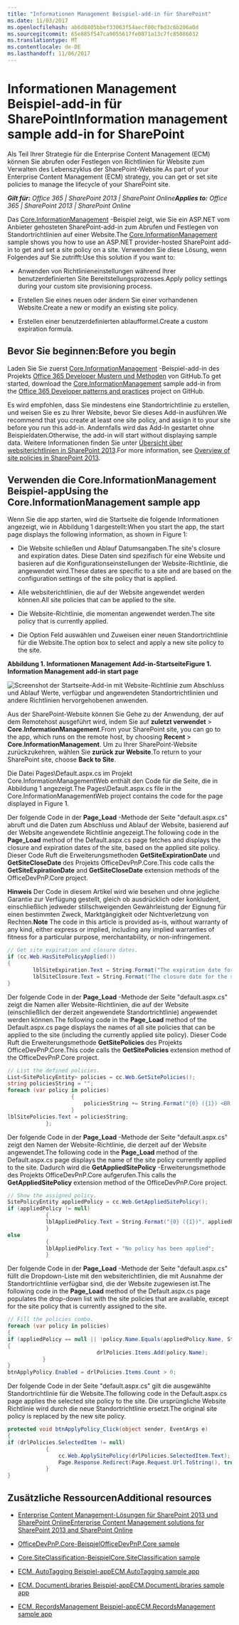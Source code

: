 ```yaml
---
title: "Informationen Management Beispiel-add-in für SharePoint"
ms.date: 11/03/2017
ms.openlocfilehash: ab6d8405bbef33063f54aecf00cfbd3c6b206a0d
ms.sourcegitcommit: 65e885f547ca9055617fe0871a13c7fc85086032
ms.translationtype: MT
ms.contentlocale: de-DE
ms.lasthandoff: 11/06/2017
---
```

# <a name="information-management-sample-add-in-for-sharepoint"></a><span data-ttu-id="d5914-102">Informationen Management Beispiel-add-in für SharePoint</span><span class="sxs-lookup"><span data-stu-id="d5914-102">Information management sample add-in for SharePoint</span></span>
<span data-ttu-id="d5914-103">Als Teil Ihrer Strategie für die Enterprise Content Management (ECM) können Sie abrufen oder Festlegen von Richtlinien für Website zum Verwalten des Lebenszyklus der SharePoint-Website.</span><span class="sxs-lookup"><span data-stu-id="d5914-103">As part of your Enterprise Content Management (ECM) strategy, you can get or set site policies to manage the lifecycle of your SharePoint site.</span></span>
    
<span data-ttu-id="d5914-104">_**Gilt für:** Office 365 | SharePoint 2013 | SharePoint Online_</span><span class="sxs-lookup"><span data-stu-id="d5914-104">_**Applies to:** Office 365 | SharePoint 2013 | SharePoint Online_</span></span>

<span data-ttu-id="d5914-105">Das [Core.InformationManagement](https://github.com/SharePoint/PnP/tree/master/Samples/Core.InformationManagement) -Beispiel zeigt, wie Sie ein ASP.NET vom Anbieter gehosteten SharePoint-add-in zum Abrufen und Festlegen von Standortrichtlinien auf einer Website.</span><span class="sxs-lookup"><span data-stu-id="d5914-105">The [Core.InformationManagement](https://github.com/SharePoint/PnP/tree/master/Samples/Core.InformationManagement) sample shows you how to use an ASP.NET provider-hosted SharePoint add-in to get and set a site policy on a site.</span></span> <span data-ttu-id="d5914-106">Verwenden Sie diese Lösung, wenn Folgendes auf Sie zutrifft:</span><span class="sxs-lookup"><span data-stu-id="d5914-106">Use this solution if you want to:</span></span>

- <span data-ttu-id="d5914-107">Anwenden von Richtlinieneinstellungen während Ihrer benutzerdefinierten Site Bereitstellungsprozesses.</span><span class="sxs-lookup"><span data-stu-id="d5914-107">Apply policy settings during your custom site provisioning process.</span></span> 
    
- <span data-ttu-id="d5914-108">Erstellen Sie eines neuen oder ändern Sie einer vorhandenen Website.</span><span class="sxs-lookup"><span data-stu-id="d5914-108">Create a new or modify an existing site policy.</span></span>
    
- <span data-ttu-id="d5914-109">Erstellen einer benutzerdefinierten ablaufformel.</span><span class="sxs-lookup"><span data-stu-id="d5914-109">Create a custom expiration formula.</span></span> 
    
## <a name="before-you-begin"></a><span data-ttu-id="d5914-110">Bevor Sie beginnen:</span><span class="sxs-lookup"><span data-stu-id="d5914-110">Before you begin</span></span>
<span data-ttu-id="d5914-111"><a name="sectionSection0"> </a></span><span class="sxs-lookup"><span data-stu-id="d5914-111"></span></span>

<span data-ttu-id="d5914-112">Laden Sie Sie zuerst [Core.InformationManagement](https://github.com/SharePoint/PnP/tree/master/Samples/Core.InformationManagement) -Beispiel-add-in des Projekts [Office 365 Developer Mustern und Methoden](https://github.com/SharePoint/PnP/tree/dev) von GitHub.</span><span class="sxs-lookup"><span data-stu-id="d5914-112">To get started, download the  [Core.InformationManagement](https://github.com/SharePoint/PnP/tree/master/Samples/Core.InformationManagement) sample add-in from the [Office 365 Developer patterns and practices](https://github.com/SharePoint/PnP/tree/dev) project on GitHub.</span></span>

<span data-ttu-id="d5914-113">Es wird empfohlen, dass Sie mindestens eine Standortrichtlinie zu erstellen, und weisen Sie es zu Ihrer Website, bevor Sie dieses Add-in ausführen.</span><span class="sxs-lookup"><span data-stu-id="d5914-113">We recommend that you create at least one site policy, and assign it to your site before you run this add-in.</span></span> <span data-ttu-id="d5914-114">Andernfalls wird das Add-In gestartet ohne Beispieldaten.</span><span class="sxs-lookup"><span data-stu-id="d5914-114">Otherwise, the add-in will start without displaying sample data.</span></span> <span data-ttu-id="d5914-115">Weitere Informationen finden Sie unter [Übersicht über websiterichtlinien in SharePoint 2013](http://technet.microsoft.com/en-US/library/jj219569%28v=office.15%29.aspx).</span><span class="sxs-lookup"><span data-stu-id="d5914-115">For more information, see  [Overview of site policies in SharePoint 2013](http://technet.microsoft.com/en-US/library/jj219569%28v=office.15%29.aspx).</span></span>

## <a name="using-the-coreinformationmanagement-sample-app"></a><span data-ttu-id="d5914-116">Verwenden die Core.InformationManagement Beispiel-app</span><span class="sxs-lookup"><span data-stu-id="d5914-116">Using the Core.InformationManagement sample app</span></span>
<span data-ttu-id="d5914-117"><a name="sectionSection1"> </a></span><span class="sxs-lookup"><span data-stu-id="d5914-117"></span></span>

<span data-ttu-id="d5914-118">Wenn Sie die app starten, wird die Startseite die folgende Informationen angezeigt, wie in Abbildung 1 dargestellt:</span><span class="sxs-lookup"><span data-stu-id="d5914-118">When you start the app, the start page displays the following information, as shown in Figure 1:</span></span>

- <span data-ttu-id="d5914-119">Die Website schließen und Ablauf Datumsangaben.</span><span class="sxs-lookup"><span data-stu-id="d5914-119">The site's closure and expiration dates.</span></span> <span data-ttu-id="d5914-120">Diese Daten sind spezifisch für eine Website und basieren auf die Konfigurationseinstellungen der Website-Richtlinie, die angewendet wird.</span><span class="sxs-lookup"><span data-stu-id="d5914-120">These dates are specific to a site and are based on the configuration settings of the site policy that is applied.</span></span>
    
- <span data-ttu-id="d5914-121">Alle websiterichtlinien, die auf der Website angewendet werden können.</span><span class="sxs-lookup"><span data-stu-id="d5914-121">All site policies that can be applied to the site.</span></span>
    
- <span data-ttu-id="d5914-122">Die Website-Richtlinie, die momentan angewendet werden.</span><span class="sxs-lookup"><span data-stu-id="d5914-122">The site policy that is currently applied.</span></span>
    
- <span data-ttu-id="d5914-123">Die Option Feld auswählen und Zuweisen einer neuen Standortrichtlinie für die Website.</span><span class="sxs-lookup"><span data-stu-id="d5914-123">The option box to select and apply a new site policy to the site.</span></span>

<span data-ttu-id="d5914-124">**Abbildung 1. Informationen Management Add-in-Startseite**</span><span class="sxs-lookup"><span data-stu-id="d5914-124">**Figure 1. Information Management add-in start page**</span></span>

![Screenshot der Startseite-Add-in mit Website-Richtlinie zum Abschluss und Ablauf Werte, verfügbar und angewendeten Standortrichtlinien und andere Richtlinien hervorgehobenen anwenden.](media/8c5f39f7-700d-4300-bcc4-9ed9edf0e155.png)

<span data-ttu-id="d5914-126">Aus der SharePoint-Website können Sie Gehe zu der Anwendung, der auf dem Remotehost ausgeführt wird, indem Sie auf **zuletzt verwendet** > **Core.InformationManagement**.</span><span class="sxs-lookup"><span data-stu-id="d5914-126">From your SharePoint site, you can go to the app, which runs on the remote host, by choosing  **Recent** > **Core.InformationManagement**.</span></span> <span data-ttu-id="d5914-127">Um zu Ihrer SharePoint-Website zurückzukehren, wählen Sie **zurück zur Website**.</span><span class="sxs-lookup"><span data-stu-id="d5914-127">To return to your SharePoint site, choose  **Back to Site**.</span></span>

<span data-ttu-id="d5914-128">Die Datei Pages\Default.aspx.cs im Projekt Core.InformationManagementWeb enthält den Code für die Seite, die in Abbildung 1 angezeigt.</span><span class="sxs-lookup"><span data-stu-id="d5914-128">The Pages\Default.aspx.cs file in the Core.InformationManagementWeb project contains the code for the page displayed in Figure 1.</span></span> 

<span data-ttu-id="d5914-129">Der folgende Code in der **Page_Load** -Methode der Seite "default.aspx.cs" abruft und die Daten zum Abschluss und Ablauf der Website, basierend auf der Website angewendete Richtlinie angezeigt.</span><span class="sxs-lookup"><span data-stu-id="d5914-129">The following code in the  **Page_Load** method of the Default.aspx.cs page fetches and displays the closure and expiration dates of the site, based on the applied site policy.</span></span> <span data-ttu-id="d5914-130">Dieser Code Ruft die Erweiterungsmethoden **GetSiteExpirationDate** und **GetSiteCloseDate** des Projekts OfficeDevPnP.Core.</span><span class="sxs-lookup"><span data-stu-id="d5914-130">This code calls the **GetSiteExpirationDate** and **GetSiteCloseDate** extension methods of the OfficeDevPnP.Core project.</span></span>
    
<span data-ttu-id="d5914-131">**Hinweis** Der Code in diesem Artikel wird wie besehen und ohne jegliche Garantie zur Verfügung gestellt, gleich ob ausdrücklich oder konkludent, einschließlich jedweder stillschweigenden Gewährleistung der Eignung für einen bestimmten Zweck, Marktgängigkeit oder Nichtverletzung von Rechten.</span><span class="sxs-lookup"><span data-stu-id="d5914-131">**Note**  The code in this article is provided as-is, without warranty of any kind, either express or implied, including any implied warranties of fitness for a particular purpose, merchantability, or non-infringement.</span></span>

```C#
// Get site expiration and closure dates.
if (cc.Web.HasSitePolicyApplied())
{
        lblSiteExpiration.Text = String.Format("The expiration date for the site is {0}", cc.Web.GetSiteExpirationDate());
        lblSiteClosure.Text = String.Format("The closure date for the site is {0}", cc.Web.GetSiteCloseDate());
}

```

<span data-ttu-id="d5914-132">Der folgende Code in der **Page_Load** -Methode der Seite "default.aspx.cs" zeigt die Namen aller Website-Richtlinien, die auf der Website (einschließlich der derzeit angewendete Standortrichtlinie) angewendet werden können.</span><span class="sxs-lookup"><span data-stu-id="d5914-132">The following code in the  **Page_Load** method of the Default.aspx.cs page displays the names of all site policies that can be applied to the site (including the currently applied site policy).</span></span> <span data-ttu-id="d5914-133">Dieser Code Ruft die Erweiterungsmethode **GetSitePolicies** des Projekts OfficeDevPnP.Core.</span><span class="sxs-lookup"><span data-stu-id="d5914-133">This code calls the **GetSitePolicies** extension method of the OfficeDevPnP.Core project.</span></span>

```C#
// List the defined policies.
List<SitePolicyEntity> policies = cc.Web.GetSitePolicies();
string policiesString = "";
foreach (var policy in policies)
                    {
                        policiesString += String.Format("{0} ({1}) <BR />", policy.Name, policy.Description);
                    }
lblSitePolicies.Text = policiesString;
            };

```

<span data-ttu-id="d5914-134">Der folgende Code in der **Page_Load** -Methode der Seite "default.aspx.cs" zeigt den Namen der Website-Richtlinie, die derzeit auf der Website angewendet.</span><span class="sxs-lookup"><span data-stu-id="d5914-134">The following code in the  **Page_Load** method of the Default.aspx.cs page displays the name of the site policy currently applied to the site.</span></span> <span data-ttu-id="d5914-135">Dadurch wird die **GetAppliedSitePolicy** -Erweiterungsmethode des Projekts OfficeDevPnP.Core aufgerufen.</span><span class="sxs-lookup"><span data-stu-id="d5914-135">This calls the **GetAppliedSitePolicy** extension method of the OfficeDevPnP.Core project.</span></span>

```C#
// Show the assigned policy.
SitePolicyEntity appliedPolicy = cc.Web.GetAppliedSitePolicy();
if (appliedPolicy != null)
            {
            lblAppliedPolicy.Text = String.Format("{0} ({1})", appliedPolicy.Name, appliedPolicy.Description);
            }
else
            {
            lblAppliedPolicy.Text = "No policy has been applied";
            }

```

<span data-ttu-id="d5914-136">Der folgende Code in der **Page_Load** -Methode der Seite "default.aspx.cs" füllt die Dropdown-Liste mit den websiterichtlinien, die mit Ausnahme der Standortrichtlinie verfügbar sind, die der Website zugewiesen ist.</span><span class="sxs-lookup"><span data-stu-id="d5914-136">The following code in the  **Page_Load** method of the Default.aspx.cs page populates the drop-down list with the site policies that are available, except for the site policy that is currently assigned to the site.</span></span>

```C#
// Fill the policies combo.
foreach (var policy in policies)
{
if (appliedPolicy == null || !policy.Name.Equals(appliedPolicy.Name, StringComparison.InvariantCultureIgnoreCase))
{
                            drlPolicies.Items.Add(policy.Name);
           }
}
btnApplyPolicy.Enabled = drlPolicies.Items.Count > 0;

```

<span data-ttu-id="d5914-137">Der folgende Code in der Seite "default.aspx.cs" gilt die ausgewählte Standortrichtlinie für die Website.</span><span class="sxs-lookup"><span data-stu-id="d5914-137">The following code in the Default.aspx.cs page applies the selected site policy to the site.</span></span> <span data-ttu-id="d5914-138">Die ursprüngliche Website Richtlinie wird durch die neue Standortrichtlinie ersetzt.</span><span class="sxs-lookup"><span data-stu-id="d5914-138">The original site policy is replaced by the new site policy.</span></span> 

```C#
protected void btnApplyPolicy_Click(object sender, EventArgs e)
{
if (drlPolicies.SelectedItem != null)
            {
                cc.Web.ApplySitePolicy(drlPolicies.SelectedItem.Text);
                Page.Response.Redirect(Page.Request.Url.ToString(), true);
            }
}

```

## <a name="additional-resources"></a><span data-ttu-id="d5914-139">Zusätzliche Ressourcen</span><span class="sxs-lookup"><span data-stu-id="d5914-139">Additional resources</span></span>
<span data-ttu-id="d5914-140"><a name="bk_addresources"> </a></span><span class="sxs-lookup"><span data-stu-id="d5914-140"></span></span>

-  [<span data-ttu-id="d5914-141">Enterprise Content Management-Lösungen für SharePoint 2013 und SharePoint Online</span><span class="sxs-lookup"><span data-stu-id="d5914-141">Enterprise Content Management solutions for SharePoint 2013 and SharePoint Online</span></span>](Enterprise-Content-Management-solutions-for-SharePoint-2013-and-SharePoint-Online.md)
    
-  [<span data-ttu-id="d5914-142">OfficeDevPnP.Core-Beispiel</span><span class="sxs-lookup"><span data-stu-id="d5914-142">OfficeDevPnP.Core sample</span></span>](https://github.com/SharePoint/PnP-Sites-Core/tree/master/Core)
    
-  [<span data-ttu-id="d5914-143">Core.SiteClassification-Beispiel</span><span class="sxs-lookup"><span data-stu-id="d5914-143">Core.SiteClassification sample</span></span>](https://github.com/SharePoint/PnP/tree/master/Samples/Core.SiteClassification)
    
-  [<span data-ttu-id="d5914-144">ECM. AutoTagging Beispiel-app</span><span class="sxs-lookup"><span data-stu-id="d5914-144">ECM.AutoTagging sample app</span></span>](https://github.com/SharePoint/PnP/tree/master/Samples/ECM.AutoTagging)
    
-  [<span data-ttu-id="d5914-145">ECM. DocumentLibraries Beispiel-app</span><span class="sxs-lookup"><span data-stu-id="d5914-145">ECM.DocumentLibraries sample app</span></span>](https://github.com/SharePoint/PnP/tree/master/Samples/ECM.DocumentLibraries)
    
-  [<span data-ttu-id="d5914-146">ECM. RecordsManagement Beispiel-app</span><span class="sxs-lookup"><span data-stu-id="d5914-146">ECM.RecordsManagement sample app</span></span>](https://github.com/SharePoint/PnP/tree/master/Samples/ECM.RecordsManagement)
